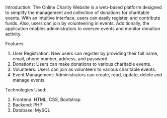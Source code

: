 Introduction: 
The Online Charity Website is a web-based platform designed to simplify the management and collection of donations for charitable events. With an intuitive interface, users can easily register, 
and contribute funds. Also, users can join by volunteering in events. Additionally, the application enables administrators to oversee events and monitor donation activity.

Features:
1. User Registration: New users can register by providing their full name, email, phone number, address, and password.
2. Donations: Users can make donations to various charitable events.
3. Volunteers: Users can join as volunteers to various charitable events.
4. Event Management: Administrators can create, read, update, delete and manage events.

Technologies Used:
1. Frontend: HTML, CSS, Bootstrap
2. Backend: PHP
3. Database: MySQL
